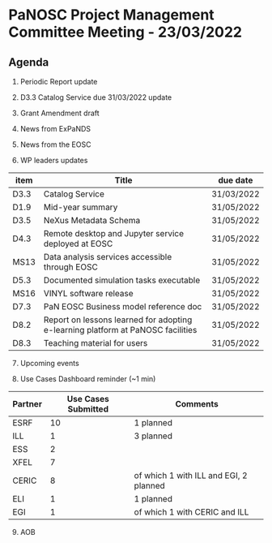 PaNOSC Project Management Committee Meeting - 23/03/2022 
=========================================================

Agenda
------	

1. Periodic Report update

2. D3.3 Catalog Service due 31/03/2022 update

3. Grant Amendment draft

4. News from ExPaNDS

5. News from the EOSC

6. WP leaders updates

| item |    Title    | due date |
| ---- | ----------- | -------- |
| D3.3 | Catalog Service | 31/03/2022 |
| D1.9 | Mid-year summary | 31/05/2022 |
| D3.5 | NeXus Metadata Schema | 31/05/2022 |
| D4.3 | Remote desktop and Jupyter service deployed at EOSC | 31/05/2022 |
| MS13 | Data analysis services accessible through EOSC | 31/05/2022 |
| D5.3 | Documented simulation tasks executable | 31/05/2022 |
| MS16 | VINYL software release | 31/05/2022 |
| D7.3 | PaN EOSC Business model reference doc | 31/05/2022 |
| D8.2 | Report on lessons learned for adopting e-learning platform at PaNOSC facilities | 31/05/2022 |
| D8.3 | Teaching material for users | 31/05/2022 |

7. Upcoming events

8. Use Cases Dashboard reminder (~1 min)

| Partner | Use Cases Submitted | Comments |
| ------- | ------------------- | -------- |
| ESRF  |  10  | 1 planned   |
| ILL   |  1  | 3 planned  | of which 1 w CERIC and EGI)
| ESS   |  2  |   |
| XFEL  |  7  |   |
| CERIC |  8  | of which 1 with ILL and EGI, 2 planned |
| ELI   |  1  | 1 planned  |
| EGI   |  1  | of which 1 with CERIC and ILL | 

9. AOB
